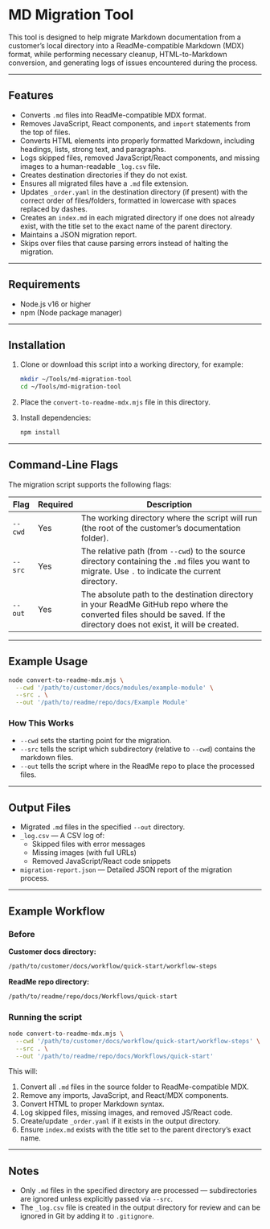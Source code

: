 # MD Migration Tool

This tool is designed to help migrate Markdown documentation from a customer’s local directory into a ReadMe-compatible Markdown (MDX) format, while performing necessary cleanup, HTML-to-Markdown conversion, and generating logs of issues encountered during the process.

---

## Features

- Converts `.md` files into ReadMe-compatible MDX format.
- Removes JavaScript, React components, and `import` statements from the top of files.
- Converts HTML elements into properly formatted Markdown, including headings, lists, strong text, and paragraphs.
- Logs skipped files, removed JavaScript/React components, and missing images to a human-readable `_log.csv` file.
- Creates destination directories if they do not exist.
- Ensures all migrated files have a `.md` file extension.
- Updates `_order.yaml` in the destination directory (if present) with the correct order of files/folders, formatted in lowercase with spaces replaced by dashes.
- Creates an `index.md` in each migrated directory if one does not already exist, with the title set to the exact name of the parent directory.
- Maintains a JSON migration report.
- Skips over files that cause parsing errors instead of halting the migration.

---

## Requirements

- Node.js v16 or higher
- npm (Node package manager)

---

## Installation

1. Clone or download this script into a working directory, for example:

   ```bash
   mkdir ~/Tools/md-migration-tool
   cd ~/Tools/md-migration-tool
   ```

2. Place the `convert-to-readme-mdx.mjs` file in this directory.

3. Install dependencies:

   ```bash
   npm install
   ```

---

## Command-Line Flags

The migration script supports the following flags:

| Flag    | Required | Description                                                                                                                                                               |
| ------- | -------- | ------------------------------------------------------------------------------------------------------------------------------------------------------------------------- |
| `--cwd` | Yes      | The working directory where the script will run (the root of the customer’s documentation folder).                                                                        |
| `--src` | Yes      | The relative path (from `--cwd`) to the source directory containing the `.md` files you want to migrate. Use `.` to indicate the current directory.                       |
| `--out` | Yes      | The absolute path to the destination directory in your ReadMe GitHub repo where the converted files should be saved. If the directory does not exist, it will be created. |

---

## Example Usage

```bash
node convert-to-readme-mdx.mjs \
  --cwd '/path/to/customer/docs/modules/example-module' \
  --src . \
  --out '/path/to/readme/repo/docs/Example Module'
```

### How This Works

- `--cwd` sets the starting point for the migration.
- `--src` tells the script which subdirectory (relative to `--cwd`) contains the markdown files.
- `--out` tells the script where in the ReadMe repo to place the processed files.

---

## Output Files

- Migrated `.md` files in the specified `--out` directory.
- `_log.csv` — A CSV log of:
  - Skipped files with error messages
  - Missing images (with full URLs)
  - Removed JavaScript/React code snippets
- `migration-report.json` — Detailed JSON report of the migration process.

---

## Example Workflow

### Before

**Customer docs directory:**

```bash
/path/to/customer/docs/workflow/quick-start/workflow-steps
```

**ReadMe repo directory:**

```bash
/path/to/readme/repo/docs/Workflows/quick-start
```

### Running the script

```bash
node convert-to-readme-mdx.mjs \
  --cwd '/path/to/customer/docs/workflow/quick-start/workflow-steps' \
  --src . \
  --out '/path/to/readme/repo/docs/Workflows/quick-start'
```

This will:

1. Convert all `.md` files in the source folder to ReadMe-compatible MDX.
2. Remove any imports, JavaScript, and React/MDX components.
3. Convert HTML to proper Markdown syntax.
4. Log skipped files, missing images, and removed JS/React code.
5. Create/update `_order.yaml` if it exists in the output directory.
6. Ensure `index.md` exists with the title set to the parent directory’s exact name.

---

## Notes

- Only `.md` files in the specified directory are processed — subdirectories are ignored unless explicitly passed via `--src`.
- The `_log.csv` file is created in the output directory for review and can be ignored in Git by adding it to `.gitignore`.
